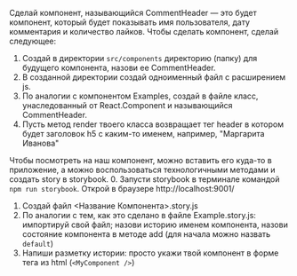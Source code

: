 Сделай компонент, называющийся CommentHeader — это будет компонент, который будет показывать имя пользователя, дату комментария и количество лайков. Чтобы сделать компонент, сделай следующее:
1. Создай в директории `src/components` директорию (папку) для будущего компонента, назови ее CommentHeader.
2. В созданной директории создай одноименный файл с расширением js.
3. По аналогии с компонентом Examples, создай в файле класс, унаследованный от React.Component и называющийся CommentHeader.
4. Пусть метод render твоего класса возвращает тег header в котором будет заголовок h5 с каким-то именем, например, "Маргарита Иванова"

Чтобы посмотреть на наш компонент, можно вставить его куда-то в приложение, а можно воспользоваться технологичными методами и создать story в storybook.
0. Запусти storybook в терминале командой `npm run storybook`. Открой в браузере http://localhost:9001/ 
1. Создай файл <Название Компонента>.story.js
2. По аналогии с тем, как это сделано в файле Example.story.js: импортируй свой файл; назови историю именем компонента, назови состояние компонента в методе add (для начала можно назвать `default`)
3. Напиши разметку истории: просто укажи твой компонент в форме тега из html (`<MyComponent />`)